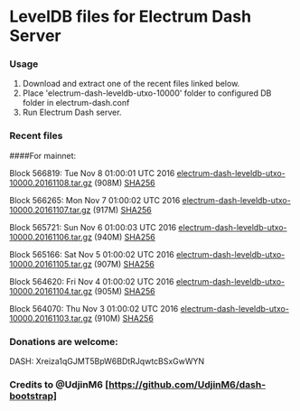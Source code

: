 # LevelDB files for Electrum Dash Server

### Usage

1. Download and extract one of the recent files linked below.
2. Place 'electrum-dash-leveldb-utxo-10000' folder to configured DB folder in electrum-dash.conf
3. Run Electrum Dash server.

### Recent files

####For mainnet:

Block 566819: Tue Nov  8 01:00:01 UTC 2016 [electrum-dash-leveldb-utxo-10000.20161108.tar.gz](https://transfer.sh/vznCm/electrum-dash-leveldb-utxo-10000.20161108.tar.gz) (908M) [SHA256](https://transfer.sh/10QwAy/electrum-dash-leveldb-utxo-10000.20161108.tar.gz.sha256)

Block 566265: Mon Nov  7 01:00:02 UTC 2016 [electrum-dash-leveldb-utxo-10000.20161107.tar.gz](https://transfer.sh/kHUQJ/electrum-dash-leveldb-utxo-10000.20161107.tar.gz) (917M) [SHA256](https://transfer.sh/Sl7sj/electrum-dash-leveldb-utxo-10000.20161107.tar.gz.sha256)

Block 565721: Sun Nov  6 01:00:03 UTC 2016 [electrum-dash-leveldb-utxo-10000.20161106.tar.gz](https://transfer.sh/rEYGs/electrum-dash-leveldb-utxo-10000.20161106.tar.gz) (940M) [SHA256](https://transfer.sh/101VtM/electrum-dash-leveldb-utxo-10000.20161106.tar.gz.sha256)

Block 565166: Sat Nov  5 01:00:02 UTC 2016 [electrum-dash-leveldb-utxo-10000.20161105.tar.gz](https://transfer.sh/2NwvY/electrum-dash-leveldb-utxo-10000.20161105.tar.gz) (907M) [SHA256](https://transfer.sh/ixlho/electrum-dash-leveldb-utxo-10000.20161105.tar.gz.sha256)

Block 564620: Fri Nov  4 01:00:02 UTC 2016 [electrum-dash-leveldb-utxo-10000.20161104.tar.gz](https://transfer.sh/WlZhQ/electrum-dash-leveldb-utxo-10000.20161104.tar.gz) (905M) [SHA256](https://transfer.sh/S3wfQ/electrum-dash-leveldb-utxo-10000.20161104.tar.gz.sha256)

Block 564070: Thu Nov  3 01:00:02 UTC 2016 [electrum-dash-leveldb-utxo-10000.20161103.tar.gz](https://transfer.sh/Lu3lI/electrum-dash-leveldb-utxo-10000.20161103.tar.gz) (910M) [SHA256](https://transfer.sh/ZvnEv/electrum-dash-leveldb-utxo-10000.20161103.tar.gz.sha256)

### Donations are welcome:

DASH: Xreiza1qGJMT5BpW6BDtRJqwtcBSxGwWYN

### Credits to @UdjinM6 [https://github.com/UdjinM6/dash-bootstrap]
